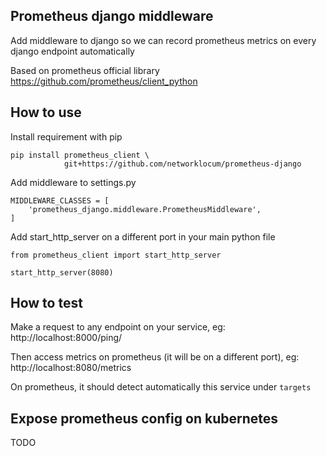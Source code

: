 ## Prometheus django middleware

Add middleware to django so we can record prometheus metrics on every django endpoint automatically

Based on prometheus official library https://github.com/prometheus/client_python

## How to use 
Install requirement with pip 
```
pip install prometheus_client \
            git+https://github.com/networklocum/prometheus-django  
```

Add middleware to settings.py
```
MIDDLEWARE_CLASSES = [
    'prometheus_django.middleware.PrometheusMiddleware',
]

```

Add start_http_server on a different port in your main python file
```
from prometheus_client import start_http_server

start_http_server(8080)
```

## How to test

Make a request to any endpoint on your service, eg: http://localhost:8000/ping/

Then access metrics on prometheus (it will be on a different port), eg: http://localhost:8080/metrics

On prometheus, it should detect automatically this service under  `targets`

## Expose prometheus config on kubernetes

TODO